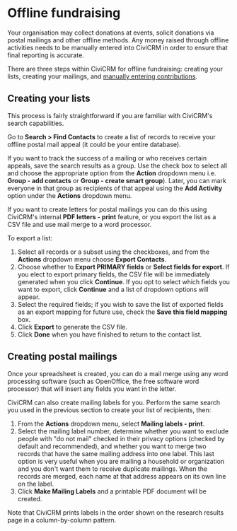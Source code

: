 # Offline fundraising

Your organisation may collect donations at events, solicit donations via
postal mailings and other offline methods. Any money raised through
offline activities needs to be manually entered into CiviCRM in order to
ensure that final reporting is accurate.

There are three steps within CiviCRM for offline fundraising: creating
your lists, creating your mailings, and
[manually entering contributions](/contributions/manual-entry-of-contributions.md).

## Creating your lists

This process is fairly straightforward if you are familiar with
CiviCRM's search capabilities.

Go to **Search > Find Contacts** to create a list of records to receive
your offline postal mail appeal (it could be your entire database).

If you want to track the success of a mailing or who receives certain
appeals, save the search results as a group. Use the check box to select
all and choose the appropriate option from the **Action**
dropdown menu i.e. **Group - add contacts** or **Group - create smart group**). Later,
you can mark everyone in that group as recipients of that appeal using
the **Add Activity** option under the **Actions** dropdown menu.

If you want to create letters for postal mailings you can do this using
CiviCRM's internal **PDF letters - print** feature, or you export the list as a
CSV file and use mail merge to a word processor.

To export a list:

1. Select all records or a subset using the checkboxes, and from
    the **Actions** dropdown menu choose **Export Contacts**.
1. Choose whether to **Export PRIMARY fields** or **Select fields for
    export**. If you elect to export primary fields, the CSV file will
    be immediately generated when you click **Continue**. If you opt to
    select which fields you want to export, click **Continue** and a
    list of dropdown options will appear.
1. Select the required fields; if you wish to save the list of exported
    fields as an export mapping for future use, check the **Save this
    field mapping** box.
1. Click **Export** to generate the CSV file.
1. Click **Done** when you have finished to return to the contact list.


## Creating postal mailings

Once your spreadsheet is created, you can do a mail merge using any word
processing software (such as OpenOffice, the free software word
processor) that will insert any fields you want in the letter.

CiviCRM can also create mailing labels for you. Perform the same search
you used in the previous section to create your list of recipients,
then:

1.  From the **Actions** dropdown menu, select **Mailing
    labels - print**.
2.  Select the mailing label number, determine whether you want to
    exclude people with "do not mail" checked in their privacy options
    (checked by default and recommended), and whether you want to merge
    two records that have the same mailing address into one label. This
    last option is very useful when you are mailing a household or
    organization and you don't want them to receive duplicate mailings.
    When the records are merged, each name at that address appears on
    its own line on the label.
3.  Click **Make Mailing Labels** and a printable PDF document will be
    created.

Note that CiviCRM prints labels in the order shown on the research results page
in a column-by-column pattern.

